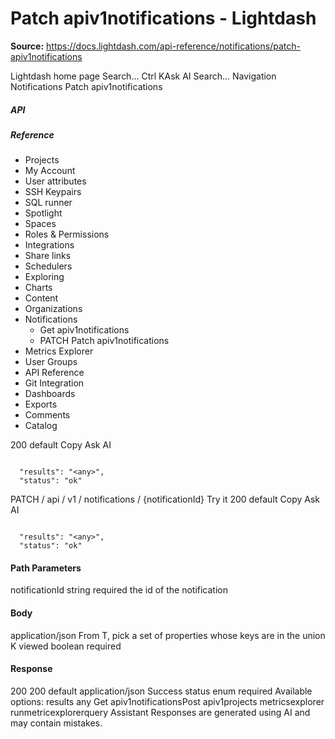 # Patch apiv1notifications - Lightdash

**Source:** https://docs.lightdash.com/api-reference/notifications/patch-apiv1notifications

Lightdash home page
Search...
Ctrl KAsk AI
Search...
Navigation
Notifications
Patch apiv1notifications
##### API


##### Reference
  * Projects
  * My Account
  * User attributes
  * SSH Keypairs
  * SQL runner
  * Spotlight
  * Spaces
  * Roles & Permissions
  * Integrations
  * Share links
  * Schedulers
  * Exploring
  * Charts
  * Content
  * Organizations
  * Notifications
    * Get apiv1notifications
    * PATCH
Patch apiv1notifications
  * Metrics Explorer
  * User Groups
  * API Reference
  * Git Integration
  * Dashboards
  * Exports
  * Comments
  * Catalog


200
default
Copy
Ask AI
```

  "results": "<any>",
  "status": "ok"

```

PATCH
/
api
/
v1
/
notifications
/
{notificationId}
Try it
200
default
Copy
Ask AI
```

  "results": "<any>",
  "status": "ok"

```

#### Path Parameters
notificationId
string
required
the id of the notification
#### Body
application/json
From T, pick a set of properties whose keys are in the union K
viewed
boolean
required
#### Response
200
200 default
application/json
Success
status
enum<string>
required
Available options: 
results
any
Get apiv1notificationsPost apiv1projects metricsexplorer runmetricexplorerquery
Assistant
Responses are generated using AI and may contain mistakes.


